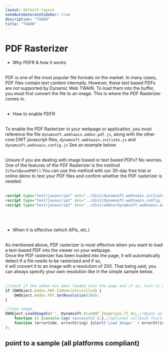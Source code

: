 ```yaml
---
layout: default-layout
needAutoGenerateSidebar: true
description: "TOADD"
title: "TOADD"
---
```


# PDF Rasterizer 


* Why PDFR & how it works<br><br>

PDF is one of the most popular file formats on the market. In many cases, PDF files contain text content internally. However, these text based PDFs are not supported by Dynamic Web TWAIN. To load them into the buffer, you must first convert the file to an image. This is where the PDF Rasterizer comes in.<br><br>




* How to enable PDFR<br><br>


To enable the PDF Rasterizer in your webpage or application, you must reference the file `dynamsoft.webtwain.addon.pdf.js`, along with the  other core DWT javascript files,  `dynamsoft.webtwain.initiate.js` and `dynamsoft.webtwain.config.js` See an example below:<br><br>

Unsure if you are dealing with image based or text based PDFs? No worries. One of the features of the PDF Rasterizer is the method `IsTextBasedPDF()`.You can use this method with our 30-day free trial or online demo to test your PDF files and confirm whether the PDF rasterizer is needed.<br><br>

```html
<script type="text/javascript" src="../dist/dynamsoft.webtwain.initiate.js"></script>
<script type="text/javascript" src="../dist/dynamsoft.webtwain.config.js"></script>
<script type="text/javascript" src="../dist/addon/dynamsoft.webtwain.addon.pdf.js"></script>
```
<br><br>


* When it is effective (which APIs, etc.)<br><br>

As mentioned above, PDF rasterizer is most effective when you want to load a text-based PDF into the viewer on your webpage.<br>
Once the PDF rasterizer has been loaded into the page, it will automatically detect if a file needs to be rasterized and if so, <br>
it will convert it to an image with a resolution of 200. That being said, you can always specify your own resolution like in the simple sample below.
<br><br>
```javascript
//check if the addon has been loaded into the page and if so, turn it on.
if (DWObject.Addon.PDF.IsModuleInstalled) {
    DWObject.Addon.PDF.SetResolution(300);
}

//load image
DWObject.LoadImageEx('', Dynamsoft.EnumDWT_ImageType.IT_ALL,//Opens up file selection dialog, specifying to show all supported file formats( BMP, JPEG, PNG, TIFF and PDF)
    function () {console.log('successful');},//optional callback function for when an image has succesfully been loaded
    function (errorCode, errorString) {alert('Load Image:' + errorString);}//optional callback function for when image loading fails.
);
```




## point to a sample (all platforms compliant)